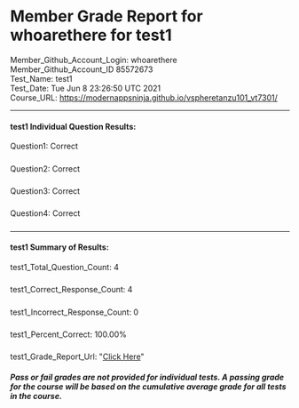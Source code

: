 # Member Grade Report for whoarethere for test1  
   
Member_Github_Account_Login: whoarethere  
Member_Github_Account_ID 85572673  
Test_Name: test1  
Test_Date: Tue Jun  8 23:26:50 UTC 2021  
Course_URL: https://modernappsninja.github.io/vspheretanzu101_vt7301/  
   
---  
#### test1 Individual Question Results:  
Question1: Correct  
#####  
Question2: Correct  
#####  
Question3: Correct  
#####  
Question4: Correct  
#####  
---  
#### test1 Summary of Results:  
test1_Total_Question_Count: 4  
#####  
test1_Correct_Response_Count: 4  
#####  
test1_Incorrect_Response_Count: 0  
#####  
test1_Percent_Correct: 100.00%  
#####  
test1_Grade_Report_Url: "[Click Here](https://github.com/modernappsninjas/whoarethere/blob/main/static/userdata/courses/vspheretanzu101_vt7301/grade_report.pr1133.test1.md)"
##### Pass or fail grades are not provided for individual tests. A passing grade for the course will be based on the cumulative average grade for all tests in the course.  
